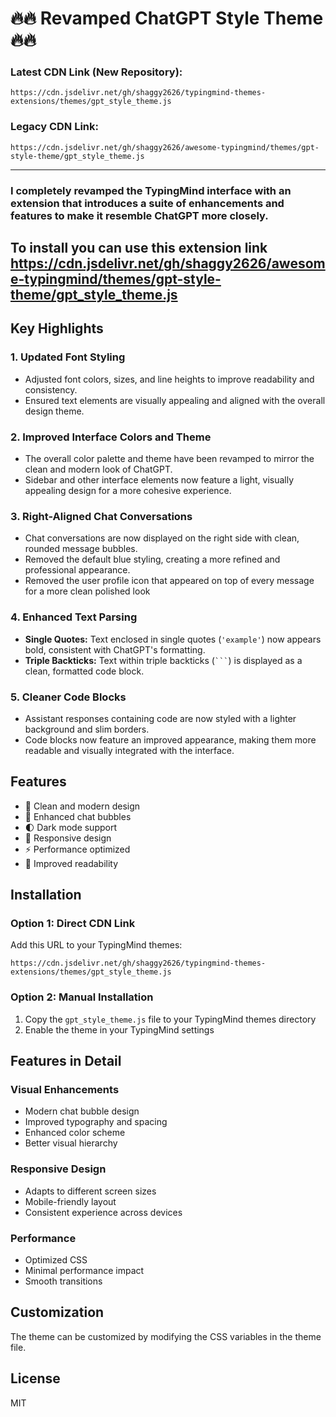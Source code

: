 # :fire::fire: Revamped ChatGPT Style Theme :fire::fire:

### Latest CDN Link (New Repository):
```
https://cdn.jsdelivr.net/gh/shaggy2626/typingmind-themes-extensions/themes/gpt_style_theme.js
```

### Legacy CDN Link:
```
https://cdn.jsdelivr.net/gh/shaggy2626/awesome-typingmind/themes/gpt-style-theme/gpt_style_theme.js
```
---

### I completely revamped the TypingMind interface with an extension that introduces a suite of enhancements and features to make it resemble ChatGPT more closely.
To install you can use this extension link 
https://cdn.jsdelivr.net/gh/shaggy2626/awesome-typingmind/themes/gpt-style-theme/gpt_style_theme.js
---

## Key Highlights

### 1. **Updated Font Styling**

- Adjusted font colors, sizes, and line heights to improve readability and consistency.
- Ensured text elements are visually appealing and  aligned with the overall design theme.

### 2. **Improved Interface Colors and Theme**

- The overall color palette and theme have been revamped to mirror the clean and modern look of ChatGPT.
- Sidebar and other interface elements now feature a light, visually appealing design for a more cohesive experience.

### 3. **Right-Aligned Chat Conversations**

- Chat conversations are now displayed on the right side with clean, rounded message bubbles.
- Removed the default blue styling, creating a more refined and professional appearance.
- Removed the user profile icon that appeared on top of every message for a more clean polished look

### 4. **Enhanced Text Parsing**

- **Single Quotes:** Text enclosed in single quotes (`'example'`) now appears bold, consistent with ChatGPT's formatting.
- **Triple Backticks:** Text within triple backticks (` ``` `) is displayed as a clean, formatted code block.

### 5. **Cleaner Code Blocks**

- Assistant responses containing code are now styled with a lighter background and slim borders.
- Code blocks now feature an improved appearance, making them more readable and visually integrated with the interface.

## Features

- 🎨 Clean and modern design
- 💬 Enhanced chat bubbles
- 🌓 Dark mode support
- 📱 Responsive design
- ⚡ Performance optimized
- 🎯 Improved readability

## Installation

### Option 1: Direct CDN Link
Add this URL to your TypingMind themes:
```
https://cdn.jsdelivr.net/gh/shaggy2626/typingmind-themes-extensions/themes/gpt_style_theme.js
```

### Option 2: Manual Installation
1. Copy the `gpt_style_theme.js` file to your TypingMind themes directory
2. Enable the theme in your TypingMind settings

## Features in Detail

### Visual Enhancements
- Modern chat bubble design
- Improved typography and spacing
- Enhanced color scheme
- Better visual hierarchy

### Responsive Design
- Adapts to different screen sizes
- Mobile-friendly layout
- Consistent experience across devices

### Performance
- Optimized CSS
- Minimal performance impact
- Smooth transitions

## Customization

The theme can be customized by modifying the CSS variables in the theme file.

## License

MIT
